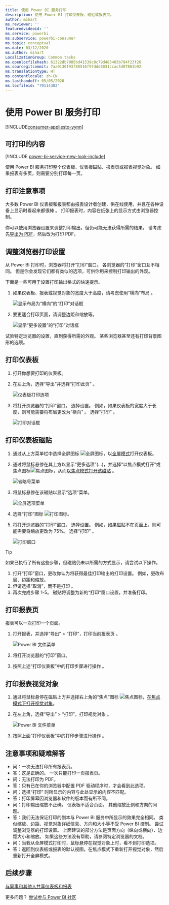 ```yaml
---
title: 使用 Power BI 服务打印
description: 使用 Power BI 打印仪表板、磁贴或报表页。
author: mihart
ms.reviewer: ''
featuredvideoid: ''
ms.service: powerbi
ms.subservice: powerbi-consumer
ms.topic: conceptual
ms.date: 03/12/2020
ms.author: mihart
LocalizationGroup: Common tasks
ms.openlocfilehash: 61322db7085bd41539c0c79d483403b794f23f26
ms.sourcegitcommit: 7aa0136f93f88516f97ddd8031ccac5d07863b92
ms.translationtype: HT
ms.contentlocale: zh-CN
ms.lasthandoff: 05/05/2020
ms.locfileid: "79114302"
---
```

# <a name="printing-from-the-power-bi-service"></a>使用 Power BI 服务打印

[!INCLUDE[consumer-appliesto-yynn](../includes/consumer-appliesto-yynn.md)]
## <a name="what-can-be-printed"></a>可打印的内容
[!INCLUDE [power-bi-service-new-look-include](../includes/power-bi-service-new-look-include.md)]

使用 Power BI 服务打印整个仪表板、仪表板磁贴、报表页或报表视觉对象。 如果报表有多页，则需要分别打印每一页。 

## <a name="printing-considerations"></a>打印注意事项

大多数 Power BI 仪表板和报表都由报表设计者创建，供在线使用，并且在各种设备上显示时看起来都很棒  。 打印报表时，内容在纸张上的显示方式由浏览器控制。 

你可以使用浏览器设置来调整打印输出，但仍可能无法获得所需的结果。 请考虑先[导出为 PDF](end-user-pdf.md)，然后改为打印 PDF。 

## <a name="adjust-your-browser-print-settings"></a>调整浏览器打印设置
从 Power BI 打印时，浏览器将打开“打印”窗口。 各浏览器的“打印”窗口互不相同。 但是你会发现它们都有类似的选项，可供你用来控制打印输出的外观。 

下面是一些可用于设置打印输出格式的快速提示。

   > 
1. 如果仪表板、报表或视觉对象的宽度大于高度，请考虑使用“横向”布局  。 

   ![显示布局为“横向”的“打印”对话框](./media/end-user-print/power-bi-landscape-layout.png)

2. 要更适合打印页面，请调整边距和缩放等。 

    ![显示“更多设置”的“打印”对话框](./media/end-user-print/power-bi-margins.png)

试验特定浏览器的设置，直到获得所需的外观。 某些浏览器甚至还有打印背景图形的选项。 

## <a name="print-a-dashboard"></a>打印仪表板
1. 打开你想要打印的仪表板。
2. 在左上角，选择“导出”并选择“打印此页”  。
   
    ![仪表板打印选项](./media/end-user-print/power-bi-dashboard-print.png)

3. 将打开浏览器的“打印”窗口。 选择设置。 例如，如果仪表板的宽度大于长度，则可能需要将布局更改为“横向”  。 选择“打印”  。
   
    ![打印对话框](./media/end-user-print/power-bi-print-dash.png)

## <a name="print-a-dashboard-tile"></a>打印仪表板磁贴
1. 通过从上方菜单栏中选择全屏图标 ![全屏图标](./media/end-user-print/power-bi-full-screen.png)，以[全屏模式](end-user-focus.md)打开仪表板。

3. 通过将鼠标悬停在其上方以显示“更多选项”(…)，并选择“以焦点模式打开”或焦点图标![焦点图标](./media/end-user-print/power-bi-focus-icon.png)，从而[以焦点模式打开该磁贴](end-user-focus.md)   。
   
    ![省略号菜单](./media/end-user-print/power-bi-menu-options.png)

4. 将鼠标悬停在该磁贴以显示“选项”菜单。
   
    ![全屏选项菜单](./media/end-user-print/menu-options-new.png)

4. 选择“打印”图标 ![打印图标](./media/end-user-print/print-icon.png)。     

5. 将打开浏览器的“打印”窗口。 选择设置。 例如，如果磁贴不在页面上，则可能需要将缩放更改为 75%。 选择“打印”  。

    ![打印窗口](./media/end-user-print/power-bi-scale.png) 

> [!TIP]
> 如果已执行了所有这些步骤，但磁贴仍未以所需的方式显示，请尝试以下操作。
> 1. 打开“打印”窗口，更改你认为将获得最佳打印输出的打印设置。 例如，更改布局、边距和缩放。 
> 2. 但请选择“取消”，而不是打印  。 
> 3. 再次完成步骤 1-5。 磁贴将调整为新的“打印”窗口设置，并准备打印。

## <a name="print-a-report-page"></a>打印报表页
报表可以一次打印一个页面。

1. 打开报表，并选择“导出” > “打印”，打印当前报表页   。
   
    ![Power BI 文件菜单](./media/end-user-print/power-bi-report-print.png)
2. 将打开浏览器的“打印”窗口。

3. 按照上述“打印仪表板”中的打印步骤进行操作  。
   


## <a name="print-a-report-visual"></a>打印报表视觉对象
1. 通过将鼠标悬停在磁贴上方并选择右上角的“焦点”图标 ![焦点图标](./media/end-user-print/power-bi-focus-icon.png)，[在焦点模式下打开视觉对象](end-user-focus.md)。

2. 在左上角，选择“导出” > “打印”，打印视觉对象   。

    ![Power BI 文件菜单](./media/end-user-print/power-bi-report-print.png)


3. 按照上面“打印仪表板”中的打印步骤进行操作  。

## <a name="considerations-and-troubleshooting"></a>注意事项和疑难解答

* 问：一次无法打印所有报表页。    
* 答：这是正确的。 一次只能打印一页报表页。
* 问：无法打印为 PDF。    
* 答：只有已在你的浏览器中配置 PDF 驱动程序时，才会看到此选项。    
* 问：选择“打印”  时所显示的内容与此处显示的内容不匹配。    
* 答：打印屏幕因浏览器和软件的版本而有所不同。
* 问：打印输出缩放不正确。  仪表板不适合页面。 其他缩放比例和方向的问题。    
* 答：我们无法保证打印的副本与 Power BI 服务中所显示的效果完全相同。 类似缩放、边距、视觉对象详细信息、方向和大小等不受 Power BI 控制。 尝试调整浏览器的打印设置。 上面建议的部分方法是页面方向（纵向或横向）、边距大小和缩放。 如果这些方法没有帮助，请参阅特定浏览器的文档。      
* 问：当我从全屏模式打印时，鼠标悬停在视觉对象上时，看不到打印选项。   
* 答：返回到仪表板或报表的默认视图，在焦点模式下重新打开视觉对象，然后重新打开全屏模式。 

## <a name="next-steps"></a>后续步骤
[与同事和其他人共享仪表板和报表](../service-share-dashboards.md)

更多问题？ [尝试参与 Power BI 社区](https://community.powerbi.com/)

